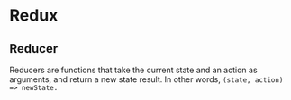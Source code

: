 # Redux

## Reducer
Reducers are functions that take the current state and an action as arguments, and return a new state result. In other words, `(state, action) => newState.`
